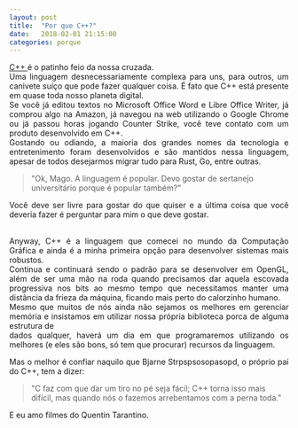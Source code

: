 ```yaml
---
layout: post
title:  "Por que C++?"
date:   2018-02-01 21:15:00
categories: porque
---
```


<div style="text-align:center">
  <blockquote class="imgur-embed-pub" lang="en" data-id="a/nOPyk"><a href="//imgur.com/nOPyk"></a></blockquote><script async src="//s.imgur.com/min/embed.js" charset="utf-8"></script>
</div>

<div style="text-align:justify">
 <a href="https://pt.wikipedia.org/wiki/C%2B%2B"> C++ </a> é o patinho feio da nossa cruzada. <br />
  Uma linguagem desnecessariamente complexa para uns, para outros, um canivete
  suíço que pode fazer qualquer coisa. É fato que C++ está presente em quase toda
  nosso planeta digital. <br />
  Se você já editou textos no Microsoft Office Word e Libre Office Writer, já
  comprou algo na Amazon, já navegou na web utilizando o Google Chrome ou já
  passou horas jogando Counter Strike, você teve contato com um produto
  desenvolvido em C++. <br />
  Gostando ou odiando, a maioria dos grandes nomes da tecnologia e entretenimento
  foram desenvolvidos e são mantidos nessa linguagem, apesar de todos desejarmos
  migrar tudo para Rust, Go, entre outras. <br />
</div>

> "Ok, Mago. A linguagem é popular. Devo gostar de sertanejo universitário porque
é popular também?"

<div style="text-align:justify">Você deve ser livre para gostar do que quiser e a última coisa que você deveria
fazer é perguntar para mim o que deve gostar. <br /><br />

Anyway, C++ é a linguagem que comecei no mundo da Computação Gráfica e ainda é
a minha primeira opção para desenvolver sistemas mais robustos. <br />
Continua e continuará sendo o padrão para se desenvolver em OpenGL, além de
ser uma mão na roda quando precisamos dar aquela escovada progressiva nos bits
ao mesmo tempo que necessitamos manter uma distância da frieza da máquina,
ficando mais perto do calorzinho humano. <br />
Mesmo que muitos de nós ainda não sejamos os melhores em gerenciar memória e
insistamos em utilizar nossa própria biblioteca porca de alguma estrutura de   
dados qualquer, haverá um dia em que programaremos utilizando os melhores (e
eles são bons, só tem que procurar) recursos da linguagem. <br /></div>

<div style="text-align:center"><blockquote class="imgur-embed-pub" lang="en" data-id="a/CwAUm"><a href="//imgur.com/CwAUm"></a></blockquote><script async src="//s.imgur.com/min/embed.js" charset="utf-8"></script></div>

<div style="text-align:justify">Mas o melhor é confiar naquilo que Bjarne Strpspsosopasopd, o próprio pai do C++,
tem a dizer: </div>

> "C faz com que dar um tiro no pé seja fácil; C++ torna isso mais difícil, mas quando nós o fazemos arrebentamos com a perna toda."

<div style="text-align:justify">E eu amo filmes do Quentin Tarantino.</div>
